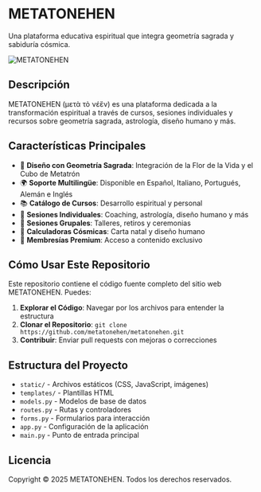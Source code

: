   # METATONEHEN

Una plataforma educativa espiritual que integra geometría sagrada y sabiduría cósmica.

![METATONEHEN](static/images/flower_of_life_enhanced.svg)

## Descripción

METATONEHEN (μετὰ τὸ νέἕν) es una plataforma dedicada a la transformación espiritual a través de cursos, sesiones individuales y recursos sobre geometría sagrada, astrología, diseño humano y más.

## Características Principales

- 🔷 **Diseño con Geometría Sagrada**: Integración de la Flor de la Vida y el Cubo de Metatrón
- 🌍 **Soporte Multilingüe**: Disponible en Español, Italiano, Portugués, Alemán e Inglés
- 📚 **Catálogo de Cursos**: Desarrollo espiritual y personal
- 👤 **Sesiones Individuales**: Coaching, astrología, diseño humano y más
- 👥 **Sesiones Grupales**: Talleres, retiros y ceremonias
- 🧮 **Calculadoras Cósmicas**: Carta natal y diseño humano
- 💎 **Membresías Premium**: Acceso a contenido exclusivo

## Cómo Usar Este Repositorio

Este repositorio contiene el código fuente completo del sitio web METATONEHEN. Puedes:

1. **Explorar el Código**: Navegar por los archivos para entender la estructura
2. **Clonar el Repositorio**: `git clone https://github.com/metatonehen/metatonehen.git`
3. **Contribuir**: Enviar pull requests con mejoras o correcciones

## Estructura del Proyecto

- `static/` - Archivos estáticos (CSS, JavaScript, imágenes)
- `templates/` - Plantillas HTML
- `models.py` - Modelos de base de datos
- `routes.py` - Rutas y controladores
- `forms.py` - Formularios para interacción
- `app.py` - Configuración de la aplicación
- `main.py` - Punto de entrada principal

## Licencia

Copyright © 2025 METATONEHEN. Todos los derechos reservados.
